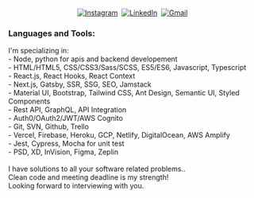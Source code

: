 <p align="center">
<br>
<a href="https://www.instagram.com/talha4real/"><img src="https://img.shields.io/badge/instagram-%23E4405F.svg?&style=for-the-badge&logo=instagram&logoColor=white" alt="Instagram" /></a>&nbsp;
<a href="https://www.linkedin.com/in/talha-butt-379911177/"><img src="https://img.shields.io/badge/linkedin-%230077B5.svg?&style=for-the-badge&logo=linkedin&logoColor=white" alt="LinkedIn" /></a>&nbsp;
<a href="mailto:talhabutt993@gmail.com?subject=Hola%20Talha"><img src="https://img.shields.io/badge/gmail-%23D14836.svg?&style=for-the-badge&logo=gmail&logoColor=white" alt="Gmail"/></a>&nbsp;
</p>


### Languages and Tools: 
<p>
 I'm specializing in: <br/>
- Node, python for apis and backend developement <br/>
- HTML/HTML5, CSS/CSS3/Sass/SCSS, ES5/ES6, Javascript, Typescript <br/>
- React.js, React Hooks, React Context <br/>
- Next.js, Gatsby, SSR, SSG, SEO, Jamstack <br/>
- Material UI, Bootstrap, Tailwind CSS, Ant Design, Semantic UI, Styled Components <br/>
- Rest API, GraphQL, API Integration <br/>
- Auth0/OAuth2/JWT/AWS Cognito <br/>
- Git, SVN, Github, Trello <br/>
- Vercel, Firebase, Heroku, GCP, Netlify, DigitalOcean, AWS Amplify <br/>
- Jest, Cypress, Mocha for unit test <br/>
- PSD, XD, InVision, Figma, Zeplin <br/>
<br/>
I have solutions to all your software related problems.. <br/>
Clean code and meeting deadline is my strength! <br/>
Looking forward to interviewing with you. <br/>
 </>

<br>


